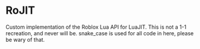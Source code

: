 # RoJIT

Custom implementation of the Roblox Lua API for LuaJIT. This is not a 1-1 recreation, and never will be. snake_case is used for all code in here, please be wary of that.